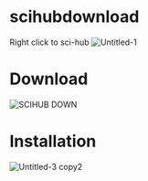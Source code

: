 # scihubdownload
Right click to sci-hub
![Untitled-1](https://github.com/R8yc/scihubdownload/assets/148554352/03cb054e-bc7b-49ea-8c8e-6d70c435395f)
# Download
![SCIHUB DOWN](https://github.com/R8yc/scihubdownload/assets/148554352/8be99d67-7b85-4fa0-875e-b696490e17d5)
# Installation
![Untitled-3 copy2](https://github.com/R8yc/scihubdownload/assets/148554352/8700234b-d185-4a33-a482-aaedd485127a)
